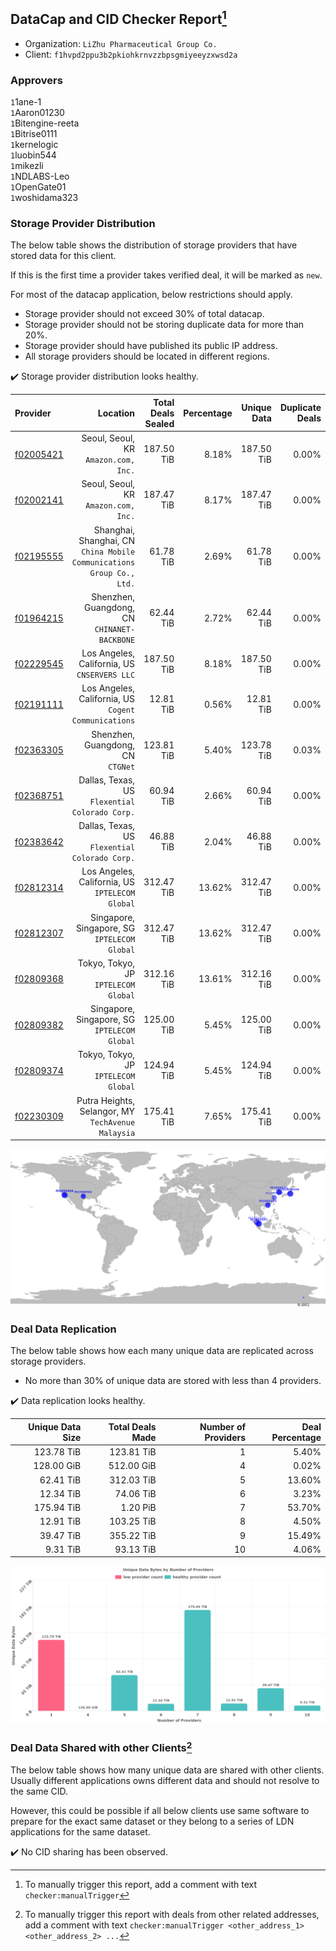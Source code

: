 ## DataCap and CID Checker Report[^1]
 - Organization: `LiZhu Pharmaceutical Group Co.`
 - Client: `f1hvpd2ppu3b2pkiohkrnvzzbpsgmiyeeyzxwsd2a`
### Approvers
`1`1ane-1<br/>`1`Aaron01230<br/>`1`Bitengine-reeta<br/>`1`Bitrise0111<br/>`1`kernelogic<br/>`1`luobin544<br/>`1`mikezli<br/>`1`NDLABS-Leo<br/>`1`OpenGate01<br/>`1`woshidama323


### Storage Provider Distribution
The below table shows the distribution of storage providers that have stored data for this client.

If this is the first time a provider takes verified deal, it will be marked as `new`.

For most of the datacap application, below restrictions should apply.
 - Storage provider should not exceed 30% of total datacap.
 - Storage provider should not be storing duplicate data for more than 20%.
 - Storage provider should have published its public IP address.
 - All storage providers should be located in different regions.

✔️ Storage provider distribution looks healthy.

| Provider                                              |                                                                 Location | Total Deals Sealed | Percentage | Unique Data | Duplicate Deals |
| :---------------------------------------------------- | -----------------------------------------------------------------------: | -----------------: | ---------: | ----------: | --------------: |
| [f02005421](https://filfox.info/en/address/f02005421) |                                  Seoul, Seoul, KR<br/>`Amazon.com, Inc.` |         187.50 TiB |      8.18% |  187.50 TiB |           0.00% |
| [f02002141](https://filfox.info/en/address/f02002141) |                                  Seoul, Seoul, KR<br/>`Amazon.com, Inc.` |         187.47 TiB |      8.17% |  187.47 TiB |           0.00% |
| [f02195555](https://filfox.info/en/address/f02195555) | Shanghai, Shanghai, CN<br/>`China Mobile Communications Group Co., Ltd.` |          61.78 TiB |      2.69% |   61.78 TiB |           0.00% |
| [f01964215](https://filfox.info/en/address/f01964215) |                          Shenzhen, Guangdong, CN<br/>`CHINANET-BACKBONE` |          62.44 TiB |      2.72% |   62.44 TiB |           0.00% |
| [f02229545](https://filfox.info/en/address/f02229545) |                          Los Angeles, California, US<br/>`CNSERVERS LLC` |         187.50 TiB |      8.18% |  187.50 TiB |           0.00% |
| [f02191111](https://filfox.info/en/address/f02191111) |                  Los Angeles, California, US<br/>`Cogent Communications` |          12.81 TiB |      0.56% |   12.81 TiB |           0.00% |
| [f02363305](https://filfox.info/en/address/f02363305) |                                     Shenzhen, Guangdong, CN<br/>`CTGNet` |         123.81 TiB |      5.40% |  123.78 TiB |           0.03% |
| [f02368751](https://filfox.info/en/address/f02368751) |                        Dallas, Texas, US<br/>`Flexential Colorado Corp.` |          60.94 TiB |      2.66% |   60.94 TiB |           0.00% |
| [f02383642](https://filfox.info/en/address/f02383642) |                        Dallas, Texas, US<br/>`Flexential Colorado Corp.` |          46.88 TiB |      2.04% |   46.88 TiB |           0.00% |
| [f02812314](https://filfox.info/en/address/f02812314) |                       Los Angeles, California, US<br/>`IPTELECOM Global` |         312.47 TiB |     13.62% |  312.47 TiB |           0.00% |
| [f02812307](https://filfox.info/en/address/f02812307) |                          Singapore, Singapore, SG<br/>`IPTELECOM Global` |         312.47 TiB |     13.62% |  312.47 TiB |           0.00% |
| [f02809368](https://filfox.info/en/address/f02809368) |                                  Tokyo, Tokyo, JP<br/>`IPTELECOM Global` |         312.16 TiB |     13.61% |  312.16 TiB |           0.00% |
| [f02809382](https://filfox.info/en/address/f02809382) |                          Singapore, Singapore, SG<br/>`IPTELECOM Global` |         125.00 TiB |      5.45% |  125.00 TiB |           0.00% |
| [f02809374](https://filfox.info/en/address/f02809374) |                                  Tokyo, Tokyo, JP<br/>`IPTELECOM Global` |         124.94 TiB |      5.45% |  124.94 TiB |           0.00% |
| [f02230309](https://filfox.info/en/address/f02230309) |                    Putra Heights, Selangor, MY<br/>`TechAvenue Malaysia` |         175.41 TiB |      7.65% |  175.41 TiB |           0.00% |

<img src="https://raw.githubusercontent.com/data-preservation-programs/filplus-checker-assets/main/filecoin-project/filecoin-plus-large-datasets/issues/2142/1698398537886.png"/>

### Deal Data Replication
The below table shows how each many unique data are replicated across storage providers.

- No more than 30% of unique data are stored with less than 4 providers.

✔️ Data replication looks healthy.

| Unique Data Size | Total Deals Made | Number of Providers | Deal Percentage |
| ---------------: | ---------------: | ------------------: | --------------: |
|       123.78 TiB |       123.81 TiB |                   1 |           5.40% |
|       128.00 GiB |       512.00 GiB |                   4 |           0.02% |
|        62.41 TiB |       312.03 TiB |                   5 |          13.60% |
|        12.34 TiB |        74.06 TiB |                   6 |           3.23% |
|       175.94 TiB |         1.20 PiB |                   7 |          53.70% |
|        12.91 TiB |       103.25 TiB |                   8 |           4.50% |
|        39.47 TiB |       355.22 TiB |                   9 |          15.49% |
|         9.31 TiB |        93.13 TiB |                  10 |           4.06% |

<img src="https://raw.githubusercontent.com/data-preservation-programs/filplus-checker-assets/main/filecoin-project/filecoin-plus-large-datasets/issues/2142/1698398538558.png"/>

### Deal Data Shared with other Clients[^3]
The below table shows how many unique data are shared with other clients.
Usually different applications owns different data and should not resolve to the same CID.

However, this could be possible if all below clients use same software to prepare for the exact same dataset or they belong to a series of LDN applications for the same dataset.

✔️ No CID sharing has been observed.

[^1]: To manually trigger this report, add a comment with text `checker:manualTrigger`

[^2]: Deals from those addresses are combined into this report as they are specified with `checker:manualTrigger`

[^3]: To manually trigger this report with deals from other related addresses, add a comment with text `checker:manualTrigger <other_address_1> <other_address_2> ...`
